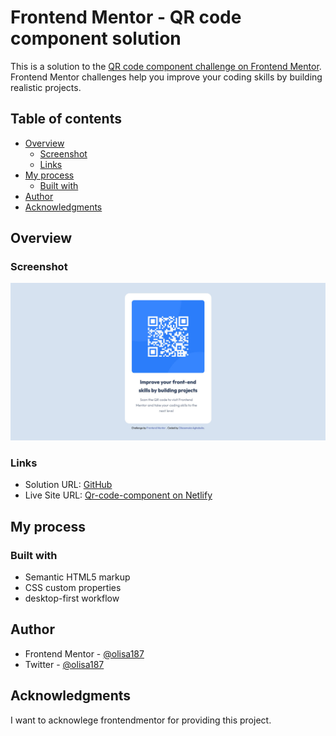 # Frontend Mentor - QR code component solution

This is a solution to the [QR code component challenge on Frontend Mentor](https://www.frontendmentor.io/challenges/qr-code-component-iux_sIO_H). Frontend Mentor challenges help you improve your coding skills by building realistic projects. 

## Table of contents

- [Overview](#overview)
  - [Screenshot](#screenshot)
  - [Links](#links)
- [My process](#my-process)
  - [Built with](#built-with)
- [Author](#author)
- [Acknowledgments](#acknowledgments)


## Overview

### Screenshot

![qr-code-screenshot](qr-code-component.jpg)

### Links

- Solution URL: [GitHub](https://github.com/olisa187/qr-code-component)
- Live Site URL: [Qr-code-component on Netlify](https://darling-meringue-071343.netlify.app/)

## My process

### Built with

- Semantic HTML5 markup
- CSS custom properties
- desktop-first workflow

## Author
- Frontend Mentor - [@olisa187](https://www.frontendmentor.io/profile/olisa187)
- Twitter - [@olisa187](https://www.twitter.com/olisa187)


## Acknowledgments

I want to acknowlege frontendmentor for providing this project.
